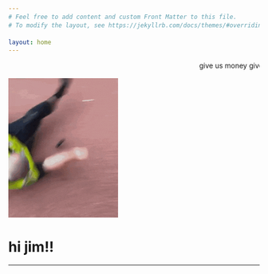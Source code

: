 ```yaml
---
# Feel free to add content and custom Front Matter to this file.
# To modify the layout, see https://jekyllrb.com/docs/themes/#overriding-theme-defaults

layout: home
---
```


<marquee>give us money give us money give us money give us money give us money give us money give us money</marquee>

![cop goes down slide](images/cop-slide-backwards.gif)

# hi jim!!

----
